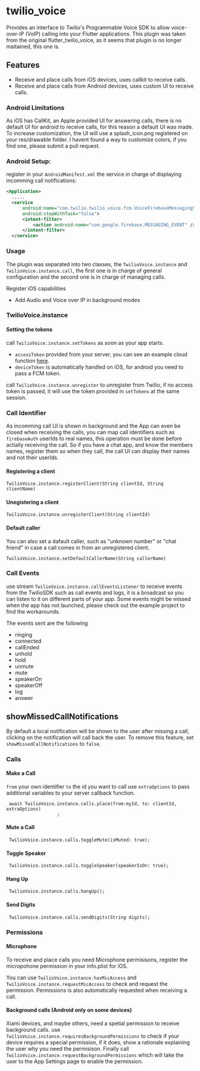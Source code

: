 # twilio_voice

Provides an interface to Twilio's Programmable Voice SDK to allow voice-over-IP (VoIP) calling into your Flutter applications.
This plugin was taken from the original flutter_twilio_voice, as it seems that plugin is no longer maitained, this one is.

## Features
- Receive and place calls from iOS devices, uses callkit to receive calls.
- Receive and place calls from Android devices, uses custom UI to receive calls.


### Android Limitations

As iOS has CallKit, an Apple provided UI for answering calls, there is no default UI for android to receive calls, for this reason a default UI was made. To increase customization, the UI will use a splash_icon.png registered on your res/drawable folder. I havent found a way to customize colors, if you find one, please submit a pull request.


### Android Setup:
register in your `AndroidManifest.xml` the service in charge of displaying incomming call notifications:

``` xml
<Application>
  .....
  <service
      android:name="com.twilio.twilio_voice.fcm.VoiceFirebaseMessagingService"
      android:stopWithTask="false">
      <intent-filter>
          <action android:name="com.google.firebase.MESSAGING_EVENT" />
      </intent-filter>
  </service>
```


### Usage

The plugin was separated into two classes, the `TwilioVoice.instance` and `TwilioVoice.instance.call`, the first one is in charge of general configuration and the second one is in charge of managing calls.

Register iOS capabilities 
- Add Audio and Voice over IP in background modes

### TwilioVoice.instance


#### Setting the tokens

call `TwilioVoice.instance.setTokens` as soon as your app starts.
- `accessToken` provided from your server, you can see an example cloud function [here](https://github.com/diegogarciar/twilio_voice/blob/master/functions.js).
- `deviceToken` is automatically handled on iOS, for android you need to pass a FCM token.

call `TwilioVoice.instance.unregister` to unregister from Twilio, if no access token is passed, it will use the token provided in `setTokens` at the same session.



### Call Identifier
As incomming call UI is shown in background and the App can even be closed when receiving the calls, you can map call identifiers such as `firebaseAuth` userIds to real names, this operation must be done before actially receiving the call. So if you have a chat app, and know the members names, register them so when they call, the call UI can display their names and not their userIds.


#### Registering a client
```
TwilioVoice.instance.registerClient(String clientId, String clientName)
```

#### Unegistering a client
```
TwilioVoice.instance.unregisterClient(String clientId)
```

#### Default caller
You can also set a dafault caller, such as "unknown number" or "chat friend" in case a call comes in from an unregistered client.

```
TwilioVoice.instance.setDefaultCallerName(String callerName)
```

### Call Events
use stream `TwilioVoice.instance.callEventsListener` to receive events from the TwilioSDK such as call events and logs, it is a broadcast so you can listen to it on different parts of your app. Some events might be missed when the app has not launched, please check out the example project to find the workarounds.

The events sent are the following
- ringing
- connected
- callEnded
- unhold
- hold
- unmute
- mute
- speakerOn
- speakerOff
- log
- answer

## showMissedCallNotifications
By default a local notification will be shown to the user after missing a call, clicking on the notification will call back the user. To remove this feature, set `showMissedCallNotifications` to `false`.



### Calls


#### Make a Call
`from` your own identifier
`to` the id you want to call
use `extraOptions` to pass additional variables to your server callback function.
```
 await TwilioVoice.instance.calls.place(from:myId, to: clientId, extraOptions)
                   ;

```

#### Mute a Call

```
 TwilioVoice.instance.calls.toggleMute(isMuted: true);

```

#### Toggle Speaker

```
 TwilioVoice.instance.calls.toggleSpeaker(speakerIsOn: true);

```

#### Hang Up

```
 TwilioVoice.instance.calls.hangUp();

```

#### Send Digits

```
 TwilioVoice.instance.calls.sendDigits(String digits);

```


### Permissions

#### Microphone
To receive and place calls you need Microphone permisisons, register the micropohone permission in your info.plist for iOS.

You can use `TwilioVoice.instance.hasMicAccess` and `TwilioVoice.instance.requestMicAccess` to check and request the permission. Permissions is also automatically requested when receiving a call.

#### Background calls (Android only on some devices)
Xiami devices, and maybe others, need a spetial permission to receive background calls. use `TwilioVoice.instance.requiresBackgroundPermissions` to check if your device requires a special permission, if it does, show a rationale explaining the user why you need the permisison. Finally call 
`TwilioVoice.instance.requestBackgroundPermissions` which will take the user to the App Settings page to enable the permission.